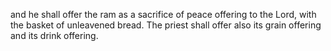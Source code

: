 and he shall offer the ram as a sacrifice of peace offering to the Lord, with the basket of unleavened bread. The priest shall offer also its grain offering and its drink offering.
